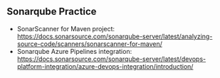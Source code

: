 ## Sonarqube Practice
- SonarScanner for Maven project: https://docs.sonarsource.com/sonarqube-server/latest/analyzing-source-code/scanners/sonarscanner-for-maven/
- Sonarqube Azure Pipelines integration: https://docs.sonarsource.com/sonarqube-server/latest/devops-platform-integration/azure-devops-integration/introduction/
